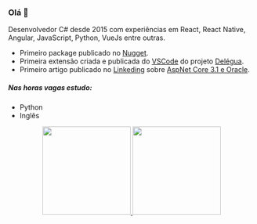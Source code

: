 ### Olá 👋

Desenvolvedor C# desde 2015 com experiências em React, React Native, Angular, JavaScript, Python, VueJs entre outras.

* Primeiro package publicado no [Nugget](https://www.nuget.org/packages/DapperExtensions.Oracle/).
* Primeira extensão criada e publicada do [VSCode](https://marketplace.visualstudio.com/items?itemName=designliquido.designliquido-vscode) do projeto [Delégua](https://github.com/DesignLiquido/delegua-vscode).
* Primeiro artigo publicado no [Linkeding](https://www.linkedin.com/in/samuel-renan-gon%C3%A7alves-vaz-b6b83a103/) sobre [AspNet Core 3.1 e Oracle](https://www.linkedin.com/pulse/aspnet-core-31-e-oracle-samuel-renan-g-vaz/).

##### Nas horas vagas estudo:

 - Python
 - Inglês
 
 <div align="center">
  <a href="https://github.com/samuelrvg">
  <img height="180em" src="https://github-readme-stats.vercel.app/api?username=samuelrvg&show_icons=true&theme=onedark&include_all_commits=true&count_private=true"/>
  <img height="180em" src="https://github-readme-stats.vercel.app/api/top-langs/?username=samuelrvg&layout=compact&langs_count=5&theme=onedark"/>
</div>

<!--
**samuelrvg/samuelrvg** is a ✨ _special_ ✨ repository because its `README.md` (this file) appears on your GitHub profile.

Here are some ideas to get you started:

- 🔭 I’m currently working on ...
- 🌱 I’m currently learning ...
- 👯 I’m looking to collaborate on ...
- 🤔 I’m looking for help with ...
- 💬 Ask me about ...
- 📫 How to reach me: ...
- 😄 Pronouns: ...
- ⚡ Fun fact: ...
-->
